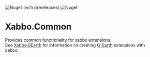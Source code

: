 ![Nuget (with prereleases)](https://img.shields.io/nuget/vpre/Xabbo.Common?style=for-the-badge) ![Nuget](https://img.shields.io/nuget/dt/Xabbo.Common?style=for-the-badge)

# Xabbo.Common
Provides common functionality for xabbo extensions.\
See [Xabbo.GEarth](https://github.com/xabbo/gearth) for information on creating [G-Earth](https://github.com/sirjonasxx/G-Earth) extensions with xabbo.

